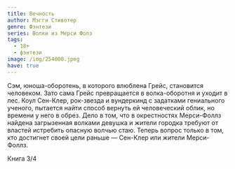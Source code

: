 ```yaml
---
title: Вечность
author: Мэгги Стивотер
genre: Фэнтези
series: Волки из Мерси Фолз
tags:
  - 18+
  - фэнтези
image: /img/254000.jpeg
have: true
---
```

Сэм, юноша-оборотень, в которого влюблена Грейс, становится человеком. Зато сама Грейс превращается в волка-оборотня и уходит в лес. Коул Сен-Клер, рок-звезда и вундеркинд с задатками гениального ученого, пытается найти способ вернуть ей человеческий облик, но времени у него в обрез. Дело в том, что в окрестностях Мерси-Фоллз найдена загрызенная волками девушка и жители городка требуют от властей истребить опасную волчью стаю. Теперь вопрос только в том, кто достигнет своей цели раньше — Сен-Клер или жители Мерси-Фоллз.

Книга 3/4